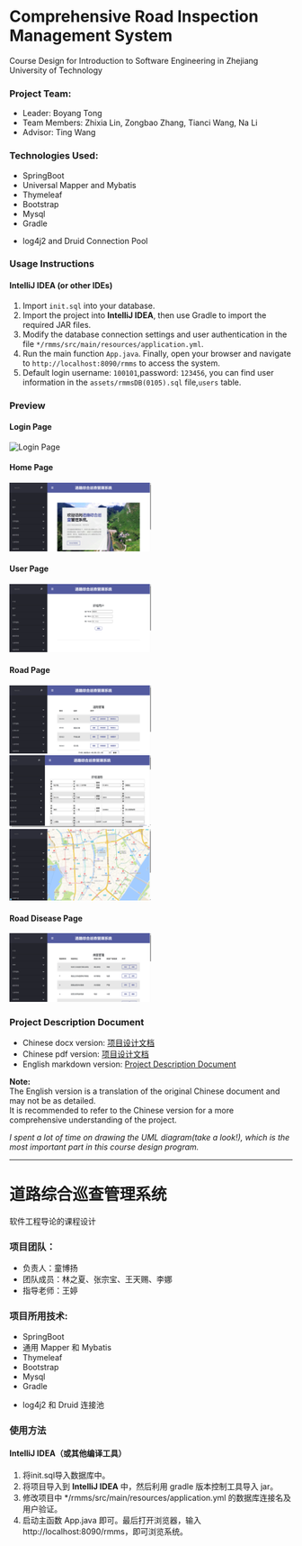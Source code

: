 # Comprehensive Road Inspection Management System

Course Design for Introduction to Software Engineering in Zhejiang University of Technology

### Project Team:

- Leader: Boyang Tong
- Team Members: Zhixia Lin, Zongbao Zhang, Tianci Wang, Na Li
- Advisor: Ting Wang

### Technologies Used:

- SpringBoot
- Universal Mapper and Mybatis
- Thymeleaf
- Bootstrap
- Mysql
- Gradle

* log4j2 and Druid Connection Pool

### Usage Instructions

#### IntelliJ IDEA (or other IDEs)

1. Import `init.sql` into your database.
2. Import the project into **IntelliJ IDEA**, then use Gradle to import the required JAR files.
3. Modify the database connection settings and user authentication in the file `*/rmms/src/main/resources/application.yml`.
4. Run the main function `App.java`. Finally, open your browser and navigate to `http://localhost:8090/rmms` to access the system.
5. Default login username: `100101`,password: `123456`, you can find user information in the `assets/rmmsDB(0105).sql` file,`users` table.

### Preview

#### Login Page
<img src="assets/image/login.png" alt="Login Page" style="width:50%; height:50%;">

#### Home Page
<img src="assets/image/home.png" alt="Home Page" style="width:50%; height:50%;">

#### User Page
<img src="assets/image/user.png" alt="User Page" style="width:50%; height:50%;">

#### Road Page
<img src="assets/image/road.png" alt="Road Page" style="width:50%; height:50%;">
<img src="assets/image/road_add.png" alt="Road Add" style="width:50%; height:50%;">
<img src="assets/image/road_show_in_map.png" alt="Road Show In Map" style="width:50%; height:50%;">

#### Road Disease Page
<img src="assets/image/roadDisease.png" alt="Road Disease Page" style="width:50%; height:50%;">

### Project Description Document

- Chinese docx version: [项目设计文档](assets/project_description_document/chinese_version_original/智能道路综合巡查管理系统文档.docx)
- Chinese pdf version: [项目设计文档](assets/project_description_document/chinese_version_original/智能道路综合巡查管理系统文档.pdf)
- English markdown version: [Project Description Document](assets/project_description_document/english_version/IntelligentRoadPatrolManagementSystem.md)

**Note:**  
The English version is a translation of the original Chinese document and may not be as detailed.  
It is recommended to refer to the Chinese version for a more comprehensive understanding of the project.

*I spent a lot of time on drawing the UML diagram(take a look!), which is the most important part in this course design program.*

---


# 道路综合巡查管理系统
软件工程导论的课程设计

### 项目团队：

- 负责人：童博扬
- 团队成员：林之夏、张宗宝、王天赐、李娜
- 指导老师：王婷

#### 

### 项目所用技术:

- SpringBoot
- 通用 Mapper 和 Mybatis
- Thymeleaf
- Bootstrap
- Mysql
- Gradle

* log4j2 和 Druid 连接池



###  使用方法

#### IntelliJ IDEA（或其他编译工具）

1. 将init.sql导入数据库中。
2. 将项目导入到 **IntelliJ IDEA** 中，然后利用 gradle 版本控制工具导入 jar。
3. 修改项目中 */rmms/src/main/resources/application.yml 的数据库连接名及用户验证。
4. 启动主函数 App.java 即可。最后打开浏览器，输入 http://localhost:8090/rmms，即可浏览系统。
